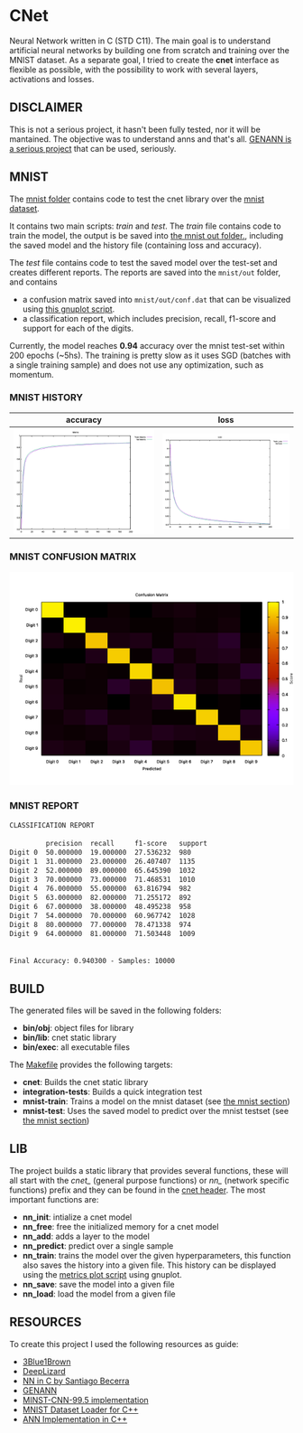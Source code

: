 # CNet

Neural Network written in C (STD C11).
The main goal is to understand artificial neural networks by building one from scratch and training over the MNIST dataset. As a separate goal, I tried to create the **cnet** interface as flexible as possible, with the possibility to work with several layers, activations and losses. 

## DISCLAIMER

This is not a serious project, it hasn't been fully tested, nor it will be mantained. The objective was to understand anns and that's all. [GENANN is a serious project](https://github.com/codeplea/genann) that can be used, seriously.

## MNIST

The [mnist folder](./mnist) contains code to test the cnet library over the [mnist dataset](http://yann.lecun.com/exdb/mnist/).

It contains two main scripts: *train* and *test*. The *train* file contains code to train the model, the output is be saved into [the mnist out folder.](./mnist/out), including the saved model and the history file (containing loss and accuracy). 

The *test* file contains code to test the saved model over the test-set and creates different reports. The reports are saved into the `mnist/out` folder, and contains
- a confusion matrix saved into `mnist/out/conf.dat` that can be visualized using [this gnuplot script](./plots/confusion_matrix.plt).
- a classification report, which includes precision, recall, f1-score and support for each of the digits.

Currently, the model reaches **0.94** accuracy over the mnist test-set within 200 epochs (~5hs).
The training is pretty slow as it uses SGD (batches with a single training sample) and does not use any optimization, such as momentum.

### MNIST HISTORY

| accuracy | loss |
| --- | --- |
| ![mnist_metrics](./demos/mnist_metrics.png) | ![mnist_losses](./demos/mnist_losses.png) |

### MNIST CONFUSION MATRIX

![mnist_conf](./demos/mnist_conf_matrix.png)


### MNIST REPORT

```
CLASSIFICATION REPORT 

         precision  recall     f1-score   support 
Digit 0  50.000000  19.000000  27.536232  980 
Digit 1  31.000000  23.000000  26.407407  1135 
Digit 2  52.000000  89.000000  65.645390  1032 
Digit 3  70.000000  73.000000  71.468531  1010 
Digit 4  76.000000  55.000000  63.816794  982 
Digit 5  63.000000  82.000000  71.255172  892 
Digit 6  67.000000  38.000000  48.495238  958 
Digit 7  54.000000  70.000000  60.967742  1028 
Digit 8  80.000000  77.000000  78.471338  974 
Digit 9  64.000000  81.000000  71.503448  1009 


Final Accuracy: 0.940300 - Samples: 10000
```


## BUILD

The generated files will be saved in the following folders:

- **bin/obj**: object files for library
- **bin/lib**: cnet static library
- **bin/exec**: all executable files

The [Makefile](Makefile) provides the following targets:

- **cnet**: Builds the cnet static library
- **integration-tests**: Builds a quick integration test
- **mnist-train**: Trains a model on the mnist dataset (see [the mnist section](#mnist))
- **mnist-test**: Uses the saved model to predict over the mnist testset (see [the mnist section](#mnist))

## LIB

The project builds a static library that provides several functions, these will all start with the *cnet_* (general purpose functions) or *nn_* (network specific functions) prefix and they can be found in the [cnet header](./cnet/include/cnet.h). The most important functions are:

- **nn_init**: intialize a cnet model
- **nn_free**: free the initialized memory for a cnet model
- **nn_add**: adds a layer to the model
- **nn_predict**: predict over a single sample
- **nn_train**: trains the model over the given hyperparameters, this function also saves the history into a given file. This history can be displayed using the [metrics plot script](./plots/metrics.plt) using gnuplot.
- **nn_save**: save the model into a given file
- **nn_load**: load the model from a given file


## RESOURCES

To create this project I used the following resources as guide:

- [3Blue1Brown](https://www.youtube.com/watch?v=aircAruvnKk&t=764s)
- [DeepLizard](https://www.youtube.com/watch?v=gZmobeGL0Yg&list=PLZbbT5o_s2xq7LwI2y8_QtvuXZedL6tQU)
- [NN in C by Santiago Becerra](https://towardsdatascience.com/simple-neural-network-implementation-in-c-663f51447547)
- [GENANN](https://github.com/codeplea/genann/blob/master/genann.c)
- [MINST-CNN-99.5 implementation](https://github.com/cdeotte/MNIST-CNN-99.5)
- [MNIST Dataset Loader for C++](https://github.com/takafumihoriuchi/MNIST_for_C)
- [ANN Implementation in C++](https://github.com/fllaryora/ANN)
